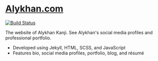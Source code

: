 # [Alykhan.com](https://alykhan.com)

[![Build Status](https://travis-ci.org/alykhank/alykhank.github.io.svg?branch=master)](https://travis-ci.org/alykhank/alykhank.github.io)

The website of Alykhan Kanji. See Alykhan's social media profiles and professional portfolio.

* Developed using Jekyll, HTML, SCSS, and JavaScript
* Features bio, social media profiles, portfolio, blog, and résumé
